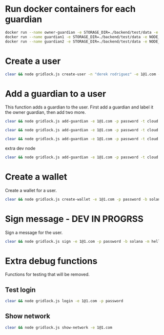 # Run docker containers for each guardian

```bash
docker run --name owner-guardian -e STORAGE_DIR=./backend/test/data -e NODE_DB=/var/lib/gridlock/node/node.db -e NATS_ADDRESS=nats://stagingnats.gridlock.network:4222 ghcr.io/gridlocknetwork/mvp/partner-node:latest
docker run --name guardian1 -e STORAGE_DIR=./backend/test/data -e NODE_DB=/var/lib/gridlock/node/node.db -e NATS_ADDRESS=nats://stagingnats.gridlock.network:4222 ghcr.io/gridlocknetwork/mvp/partner-node:latest
docker run --name guardian2 -e STORAGE_DIR=./backend/test/data -e NODE_DB=/var/lib/gridlock/node/node.db -e NATS_ADDRESS=nats://stagingnats.gridlock.network:4222 ghcr.io/gridlocknetwork/mvp/partner-node:latest
```

# Create a user

```bash
clear && node gridlock.js create-user -n "derek rodriguez" -e 1@1.com -p password
```

# Add a guardian to a user

This function adds a guardian to the user. First add a guardian and label it the owner guardian, then add two more.

```bash
clear && node gridlock.js add-guardian -e 1@1.com -p password -t cloud -n ownerGuardian -i f08f4833-3ce1-4e0b-9de2-96cd969df434 -k UCKZ5L3CM6MI6UOD3NJLFGFCSZYMYCGFCHPGNZJCNPTQDB7AGY4SAHV6 -o
```

```bash
clear && node gridlock.js add-guardian -e 1@1.com -p password -t cloud -n guardian1 -i 40ffd6a1-8191-4bc5-a1ba-ec300c8da1c6 -k UC7K4POWWO6QVG25CEM4H7UN6LLSFTC3Y3EL4KEASFLEGCMA46YXLN7V
```

```bash
clear && node gridlock.js add-guardian -e 1@1.com -p password -t cloud -n guardian2 -i e2bb515f-31e6-4f12-a80d-a4bd8a1215d8 -k UBRQWGLFLFAFJSJBZZUR47IBARHOHUCOQXLD23O4QUMCZI5YJZNFFBY2
```

extra dev node

```bash
clear && node gridlock.js add-guardian -e 1@1.com -p password -t cloud -n dev -i 73ce2d39-4818-4a58-91e2-ec843c47824c -k UD7IGIOE73GODZHL4FH4R5ZGEWC5M4VWL2FH4QFPOXN65ZHWEN3CMTDR
```

# Create a wallet

Create a wallet for a user.

```bash
clear && node gridlock.js create-wallet -e 1@1.com -p password -b solana
```

# Sign message - DEV IN PROGRSS

Sign a message for the user.

```bash
clear && node gridlock.js sign -e 1@1.com -p password -b solana -m hello
```

# Extra debug functions

Functions for testing that will be removed.

## Test login

```bash
clear && node gridlock.js login -e 1@1.com -p password
```

## Show network

```bash
clear && node gridlock.js show-network -e 1@1.com
```
